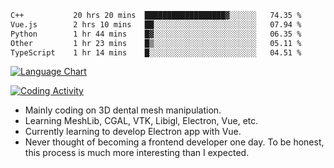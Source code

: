 <!--START_SECTION:waka-->

```txt
C++           20 hrs 20 mins  ██████████████████▓░░░░░░   74.35 %
Vue.js        2 hrs 10 mins   ██░░░░░░░░░░░░░░░░░░░░░░░   07.94 %
Python        1 hr 44 mins    █▓░░░░░░░░░░░░░░░░░░░░░░░   06.35 %
Other         1 hr 23 mins    █▒░░░░░░░░░░░░░░░░░░░░░░░   05.11 %
TypeScript    1 hr 14 mins    █░░░░░░░░░░░░░░░░░░░░░░░░   04.51 %
```

<!--END_SECTION:waka-->

<!--START_SECTION:waka_lang_chart_svg-->
[![Language Chart](https://wakatime.com/share/@DYPro_MIKE/13ed6aa1-fa8f-42b5-8fa7-97c58e94375f.svg)](https://wakatime.com)
<!--END_SECTION:waka_lang_chart_svg-->

<!--START_SECTION:waka_coding_activity_svg-->
[![Coding Activity](https://wakatime.com/share/@DYPro_MIKE/2224f81a-edc4-46bb-b59e-25de5147ed15.svg)](https://wakatime.com)
<!--END_SECTION:waka_coding_activity_svg-->

<!--
**0x11111111/0x11111111** is a ✨ _special_ ✨ repository because its `README.md` (this file) appears on your GitHub profile.

Here are some ideas to get you started:

- 🔭 I’m currently working on ...
- 🌱 I’m currently learning ...
- 👯 I’m looking to collaborate on ...
- 🤔 I’m looking for help with ...
- 💬 Ask me about ...
- 📫 How to reach me: ...
- 😄 Pronouns: ...
- ⚡ Fun fact: ...
-->
- Mainly coding on 3D dental mesh manipulation.
- Learning MeshLib, CGAL, VTK, Libigl, Electron, Vue, etc.
- Currently learning to develop Electron app with Vue.
- Never thought of becoming a frontend developer one day. To be honest, this process is much more interesting than I expected.
